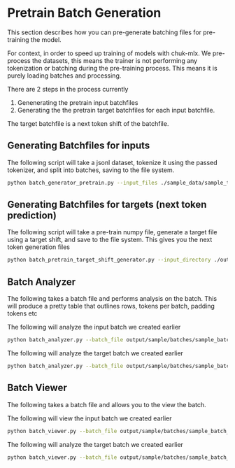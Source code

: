 # Pretrain Batch Generation
This section describes how you can pre-generate batching files for pre-training the model.

For context, in order to speed up training of models with chuk-mlx.  We pre-process the datasets, this means the trainer is not performing any tokenization or batching during the pre-training process.  This means it is purely loading batches and processing.

There are 2 steps in the process currently

1. Genenerating the pretrain input batchfiles
2. Generating the the pretrain target batchfiles for each input batchfile.

The target batchfile is a next token shift of the batchfile.

## Generating Batchfiles for inputs
The following script will take a jsonl dataset, tokenize it using the passed tokenizer, and split into batches, saving to the file system.

```bash
python batch_generator_pretrain.py --input_files ./sample_data/sample_training_data_small.jsonl --tokenizer mistralai/Mistral-7B-Instruct-v0.2 --output_directory ./output/sample/batches --file_prefix sample --max_sequence_length 8096 --batch_size 1024
```

## Generating Batchfiles for targets (next token prediction)
The following script will take a pre-train numpy file, generate a target file using a target shift, and save to the file system.  This gives you the next token generation files

```bash
python batch_pretrain_target_shift_generator.py --input_directory ./output/sample/batches --batch_prefix sample
```

## Batch Analyzer
The following takes a batch file and performs analysis on the batch.
This will produce a pretty table that outlines rows, tokens per batch, padding tokens etc

The following will analyze the input batch we created earlier

```bash
python batch_analyzer.py --batch_file output/sample/batches/sample_batch_0001.npz --tokenizer mistralai/Mistral-7B-Instruct-v0.2
```

The following will analyze the target batch we created earlier

```bash
python batch_analyzer.py --batch_file output/sample/batches/sample_batch_0001_target.npz --tokenizer mistralai/Mistral-7B-Instruct-v0.2
```

## Batch Viewer
The following takes a batch file and allows you to the view the batch.

The following will view the input batch we created earlier

```bash
python batch_viewer.py --batch_file output/sample/batches/sample_batch_0001.npz --tokenizer mistralai/Mistral-7B-Instruct-v0.2
```

The following will analyze the target batch we created earlier

```bash
python batch_viewer.py --batch_file output/sample/batches/sample_batch_0001_target.npz --tokenizer mistralai/Mistral-7B-Instruct-v0.2
```

